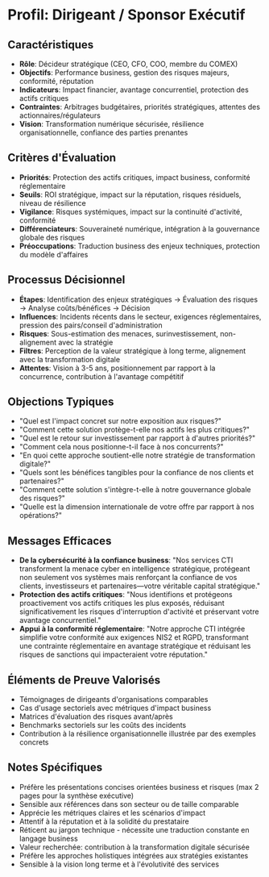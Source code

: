 # Profil: Dirigeant / Sponsor Exécutif

## Caractéristiques
- **Rôle**: Décideur stratégique (CEO, CFO, COO, membre du COMEX)
- **Objectifs**: Performance business, gestion des risques majeurs, conformité, réputation
- **Indicateurs**: Impact financier, avantage concurrentiel, protection des actifs critiques
- **Contraintes**: Arbitrages budgétaires, priorités stratégiques, attentes des actionnaires/régulateurs
- **Vision**: Transformation numérique sécurisée, résilience organisationnelle, confiance des parties prenantes

## Critères d'Évaluation
- **Priorités**: Protection des actifs critiques, impact business, conformité réglementaire
- **Seuils**: ROI stratégique, impact sur la réputation, risques résiduels, niveau de résilience
- **Vigilance**: Risques systémiques, impact sur la continuité d'activité, conformité
- **Différenciateurs**: Souveraineté numérique, intégration à la gouvernance globale des risques
- **Préoccupations**: Traduction business des enjeux techniques, protection du modèle d'affaires

## Processus Décisionnel
- **Étapes**: Identification des enjeux stratégiques → Évaluation des risques → Analyse coûts/bénéfices → Décision
- **Influences**: Incidents récents dans le secteur, exigences réglementaires, pression des pairs/conseil d'administration
- **Risques**: Sous-estimation des menaces, surinvestissement, non-alignement avec la stratégie
- **Filtres**: Perception de la valeur stratégique à long terme, alignement avec la transformation digitale
- **Attentes**: Vision à 3-5 ans, positionnement par rapport à la concurrence, contribution à l'avantage compétitif

## Objections Typiques
- "Quel est l'impact concret sur notre exposition aux risques?"
- "Comment cette solution protège-t-elle nos actifs les plus critiques?"
- "Quel est le retour sur investissement par rapport à d'autres priorités?"
- "Comment cela nous positionne-t-il face à nos concurrents?"
- "En quoi cette approche soutient-elle notre stratégie de transformation digitale?"
- "Quels sont les bénéfices tangibles pour la confiance de nos clients et partenaires?"
- "Comment cette solution s'intègre-t-elle à notre gouvernance globale des risques?"
- "Quelle est la dimension internationale de votre offre par rapport à nos opérations?"

## Messages Efficaces
- **De la cybersécurité à la confiance business**: "Nos services CTI transforment la menace cyber en intelligence stratégique, protégeant non seulement vos systèmes mais renforçant la confiance de vos clients, investisseurs et partenaires—votre véritable capital stratégique."
- **Protection des actifs critiques**: "Nous identifions et protégeons proactivement vos actifs critiques les plus exposés, réduisant significativement les risques d'interruption d'activité et préservant votre avantage concurrentiel."
- **Appui à la conformité réglementaire**: "Notre approche CTI intégrée simplifie votre conformité aux exigences NIS2 et RGPD, transformant une contrainte réglementaire en avantage stratégique et réduisant les risques de sanctions qui impacteraient votre réputation."

## Éléments de Preuve Valorisés
- Témoignages de dirigeants d'organisations comparables
- Cas d'usage sectoriels avec métriques d'impact business
- Matrices d'évaluation des risques avant/après
- Benchmarks sectoriels sur les coûts des incidents 
- Contribution à la résilience organisationnelle illustrée par des exemples concrets

## Notes Spécifiques
- Préfère les présentations concises orientées business et risques (max 2 pages pour la synthèse exécutive)
- Sensible aux références dans son secteur ou de taille comparable
- Apprécie les métriques claires et les scénarios d'impact
- Attentif à la réputation et à la solidité du prestataire
- Réticent au jargon technique - nécessite une traduction constante en langage business
- Valeur recherchée: contribution à la transformation digitale sécurisée
- Préfère les approches holistiques intégrées aux stratégies existantes
- Sensible à la vision long terme et à l'évolutivité des services
